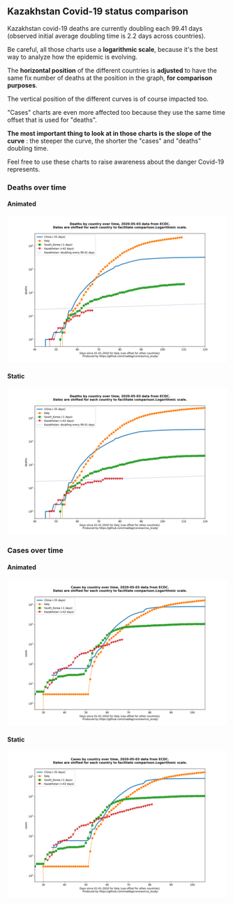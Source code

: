 ## Kazakhstan Covid-19 status comparison 

Kazakhstan covid-19 deaths are currently doubling each 99.41 days (observed initial average doubling time is 2.2 days across countries).



Be careful, all those charts use a **logarithmic scale**, because it's the best way to analyze how the epidemic is evolving.
 
The **horizontal position** of the different countries is **adjusted** to have the same fix number of deaths at the position in the graph, **for comparison purposes**.

The vertical position of the different curves is of course impacted too.

"Cases" charts are even more affected too because they use the same time offset that is used for "deaths".

**The most important thing to look at in those charts is the slope of the curve** : the steeper the curve, the shorter the "cases" and "deaths" doubling time.

Feel free to use these charts to raise awareness about the danger Covid-19 represents. 


 
### Deaths over time
 
#### Animated
![Kazakhstan covid-19 deaths animated chart](https://raw.githubusercontent.com/madlag/coronavirus_study/master/notebooks/graphs/2020-05-03/countries/Kazakhstan/2020-05-03_Kazakhstan_deaths.gif "Kazakhstan covid-19 deaths animated chart")   
 
#### Static
![Kazakhstan covid-19 deaths static chart](https://raw.githubusercontent.com/madlag/coronavirus_study/master/notebooks/graphs/2020-05-03/countries/Kazakhstan/2020-05-03_Kazakhstan_deaths.png "Kazakhstan covid-19 deaths static chart")   

 
### Cases over time
 
#### Animated
![Kazakhstan covid-19 cases animated chart](https://raw.githubusercontent.com/madlag/coronavirus_study/master/notebooks/graphs/2020-05-03/countries/Kazakhstan/2020-05-03_Kazakhstan_cases.gif "Kazakhstan covid-19 cases animated chart")   
 
#### Static
![Kazakhstan covid-19 cases static chart](https://raw.githubusercontent.com/madlag/coronavirus_study/master/notebooks/graphs/2020-05-03/countries/Kazakhstan/2020-05-03_Kazakhstan_cases.png "Kazakhstan covid-19 cases static chart")   

